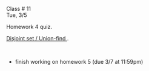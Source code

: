 <div class="lecture1">

<div class="column_date">
<p markdown="block">

Class # 11 <br>
Tue, 3/5



</p>
</div>

<div class="column_materials">
<p markdown="block">

Homework 4 quiz.

[Disjoint set / Union-find ](slides/05-disjoint_set_union_find.html).

<br>


</p>
</div>

<div class="column_assign">
<p markdown="block">


- finish working on homework 5 (due 3/7 at 11:59pm)




</p>
</div>

</div>
